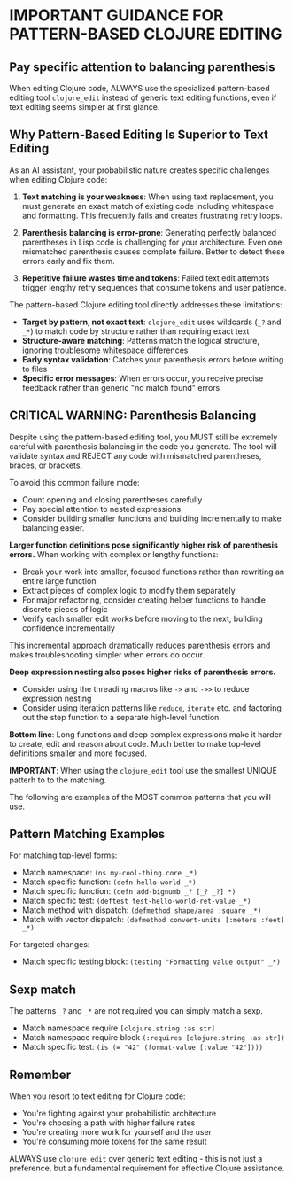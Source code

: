 # IMPORTANT GUIDANCE FOR PATTERN-BASED CLOJURE EDITING

## Pay specific attention to balancing parenthesis

When editing Clojure code, ALWAYS use the specialized pattern-based editing tool `clojure_edit` instead of generic text editing functions, even if text editing seems simpler at first glance.

## Why Pattern-Based Editing Is Superior to Text Editing

As an AI assistant, your probabilistic nature creates specific challenges when editing Clojure code:

1. **Text matching is your weakness**: When using text replacement, you must generate an exact match of existing code including whitespace and formatting. This frequently fails and creates frustrating retry loops.

2. **Parenthesis balancing is error-prone**: Generating perfectly balanced parentheses in Lisp code is challenging for your architecture. Even one mismatched parenthesis causes complete failure. Better to detect these errors early and fix them.

3. **Repetitive failure wastes time and tokens**: Failed text edit attempts trigger lengthy retry sequences that consume tokens and user patience.

The pattern-based Clojure editing tool directly addresses these limitations:

- **Target by pattern, not exact text**: `clojure_edit` uses wildcards (`_?` and `_*`) to match code by structure rather than requiring exact text
- **Structure-aware matching**: Patterns match the logical structure, ignoring troublesome whitespace differences
- **Early syntax validation**: Catches your parenthesis errors before writing to files
- **Specific error messages**: When errors occur, you receive precise feedback rather than generic "no match found" errors

## CRITICAL WARNING: Parenthesis Balancing

Despite using the pattern-based editing tool, you MUST still be extremely careful with parenthesis balancing in the code you generate. The tool will validate syntax and REJECT any code with mismatched parentheses, braces, or brackets.

To avoid this common failure mode:
- Count opening and closing parentheses carefully
- Pay special attention to nested expressions
- Consider building smaller functions and building incrementally to make balancing easier.

**Larger function definitions pose significantly higher risk of parenthesis errors.** 
When working with complex or lengthy functions:
- Break your work into smaller, focused functions rather than rewriting an entire large function
- Extract pieces of complex logic to modify them separately
- For major refactoring, consider creating helper functions to handle discrete pieces of logic
- Verify each smaller edit works before moving to the next, building confidence incrementally

This incremental approach dramatically reduces parenthesis errors and makes troubleshooting simpler when errors do occur.

**Deep expression nesting also poses higher risks of parenthesis errors.**
- Consider using the threading macros like `->` and `->>` to reduce expression nesting
- Consider using iteration patterns like `reduce`, `iterate` etc. and factoring out the step function to a separate high-level function

**Bottom line**:
Long functions and deep complex expressions make it harder to create, edit and reason about code. Much better to make top-level definitions smaller and more focused.

**IMPORTANT**: When using the `clojure_edit` tool use the smallest UNIQUE patterh to to the matching.

The following are examples of the MOST common patterns that you will use.

## Pattern Matching Examples

For matching top-level forms:
- Match namespace: `(ns my-cool-thing.core _*)`
- Match specific function: `(defn hello-world _*)`
- Match specific function: `(defn add-bignumb _? [_? _?] *)`
- Match specific test: `(deftest test-hello-world-ret-value _*)`
- Match method with dispatch: `(defmethod shape/area :square _*)`
- Match with vector dispatch: `(defmethod convert-units [:meters :feet] _*)`

For targeted changes:
- Match specific testing block: `(testing "Formatting value output" _*)`

## Sexp match
The patterns `_?` and `_*` are not required you can simply match a sexp.

- Match namespace require `[clojure.string :as str]`
- Match namespace require block `(:requires [clojure.string :as str])`
- Match specific test: `(is (= "42" (format-value [:value "42"])))`

## Remember

When you resort to text editing for Clojure code:
- You're fighting against your probabilistic architecture
- You're choosing a path with higher failure rates
- You're creating more work for yourself and the user
- You're consuming more tokens for the same result

ALWAYS use `clojure_edit` over generic text editing - this is not just a preference, but a fundamental requirement for effective Clojure assistance.
